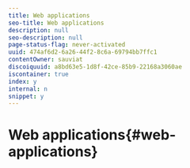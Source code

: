 ```yaml
---
title: Web applications
seo-title: Web applications
description: null
seo-description: null
page-status-flag: never-activated
uuid: 474af6d2-6a26-44f2-8c6a-69794bb7ffc1
contentOwner: sauviat
discoiquuid: a8bd63e5-1d8f-42ce-85b9-22168a3060ae
iscontainer: true
index: y
internal: n
snippet: y
---
```


# Web applications{#web-applications}

